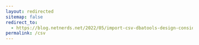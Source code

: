 ```yaml
---
layout: redirected
sitemap: false
redirect_to:
  - https://blog.netnerds.net/2022/05/import-csv-dbatools-design-considerations/
permalink: /csv
---
```

